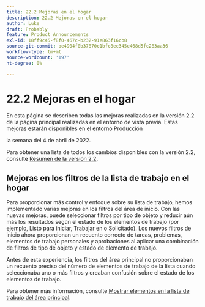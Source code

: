 ```yaml
---
title: 22.2 Mejoras en el hogar
description: 22.2 Mejoras en el hogar
author: Luke
draft: Probably
feature: Product Announcements
exl-id: 18ff9c45-f8f0-467c-b232-91e863f16cb8
source-git-commit: be4904f0b37870c1bfc8ec345e468d5fc283aa36
workflow-type: tm+mt
source-wordcount: '197'
ht-degree: 0%

---
```


# 22.2 Mejoras en el hogar

En esta página se describen todas las mejoras realizadas en la versión 2.2 de la página principal realizadas en el entorno de vista previa. Estas mejoras estarán disponibles en el entorno Producción

<!--
<MadCap:conditionalText data-mc-conditions="QuicksilverOrClassic.Draft mode">
in January 2022
</MadCap:conditionalText>
-->

la semana del 4 de abril de 2022.

Para obtener una lista de todos los cambios disponibles con la versión 2.2, consulte [Resumen de la versión 2.2](../../../product-announcements/product-releases/22.2-release-activity/22-2-release-overview.md).

## Mejoras en los filtros de la lista de trabajo en el hogar

Para proporcionar más control y enfoque sobre su lista de trabajo, hemos implementado varias mejoras en los filtros del área de inicio. Con las nuevas mejoras, puede seleccionar filtros por tipo de objeto y reducir aún más los resultados según el estado de los elementos de trabajo (por ejemplo, Listo para iniciar, Trabajar en o Solicitado). Los nuevos filtros de inicio ahora proporcionan un recuento correcto de tareas, problemas, elementos de trabajo personales y aprobaciones al aplicar una combinación de filtros de tipo de objeto y estado de elemento de trabajo.

Antes de esta experiencia, los filtros del área principal no proporcionaban un recuento preciso del número de elementos de trabajo de la lista cuando seleccionaba uno o más filtros y creaban confusión sobre el estado de los elementos de trabajo.

Para obtener más información, consulte [Mostrar elementos en la lista de trabajo del área principal](../../../workfront-basics/using-home/using-the-home-area/display-items-in-home-work-list.md).

